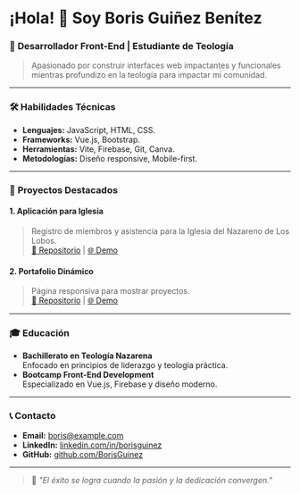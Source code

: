 # ¡Hola! 👋 Soy Boris Guiñez Benítez

### 🌟 **Desarrollador Front-End | Estudiante de Teología**
> Apasionado por construir interfaces web impactantes y funcionales mientras profundizo en la teología para impactar mi comunidad.

---

### 🛠️ **Habilidades Técnicas**
- **Lenguajes:** JavaScript, HTML, CSS.
- **Frameworks:** Vue.js, Bootstrap.
- **Herramientas:** Vite, Firebase, Git, Canva.
- **Metodologías:** Diseño responsive, Mobile-first.

---

### 📂 **Proyectos Destacados**

#### **1. Aplicación para Iglesia**
> Registro de miembros y asistencia para la Iglesia del Nazareno de Los Lobos.  
[🔗 Repositorio](#) | [🌐 Demo](#)

#### **2. Portafolio Dinámico**
> Página responsiva para mostrar proyectos.  
[🔗 Repositorio](#) | [🌐 Demo](#)

---

### 🎓 **Educación**
- **Bachillerato en Teología Nazarena**  
  Enfocado en principios de liderazgo y teología práctica.
- **Bootcamp Front-End Development**  
  Especializado en Vue.js, Firebase y diseño moderno.

---

### 📞 **Contacto**
- **Email:** [boris@example.com](mailto:boris@example.com)
- **LinkedIn:** [linkedin.com/in/borisguinez](#)
- **GitHub:** [github.com/BorisGuinez](#)

---

> 🌟 *"El éxito se logra cuando la pasión y la dedicación convergen."*
